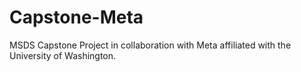 # Capstone-Meta
MSDS Capstone Project in collaboration with Meta affiliated with the University of Washington.
